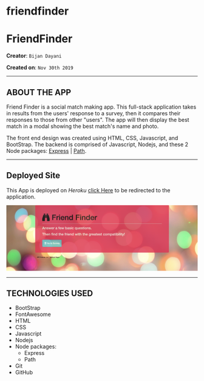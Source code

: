 # friendfinder

# FriendFinder

**Creator**: `Bijan Dayani`

**Created on**: `Nov 30th 2019`

- - -

## ABOUT THE APP
Friend Finder is a social match making app. This full-stack application takes in results from the users' response to a survey, then it compares their responses to those from other "users". The app will then display the best match in a modal showing the best match's name and photo.

The front end design was created using HTML, CSS, Javascript, and BootStrap. The backend is comprised of Javascript, Nodejs, 
and these 2 Node packages: [Express](https://www.npmjs.com/package/express) | [Path](https://www.npmjs.com/package/path).

- - -

## Deployed Site

This App is deployed on *Heroku* [click Here](https://radiant-sea-68000.herokuapp.com/) to be redirected to the application.

![FriendFinder](friendfinder.png)

- - -

## TECHNOLOGIES USED
* BootStrap
* FontAwesome
* HTML
* CSS
* Javascript
* Nodejs
* Node packages:
    * Express
    * Path
* Git
* GitHub

